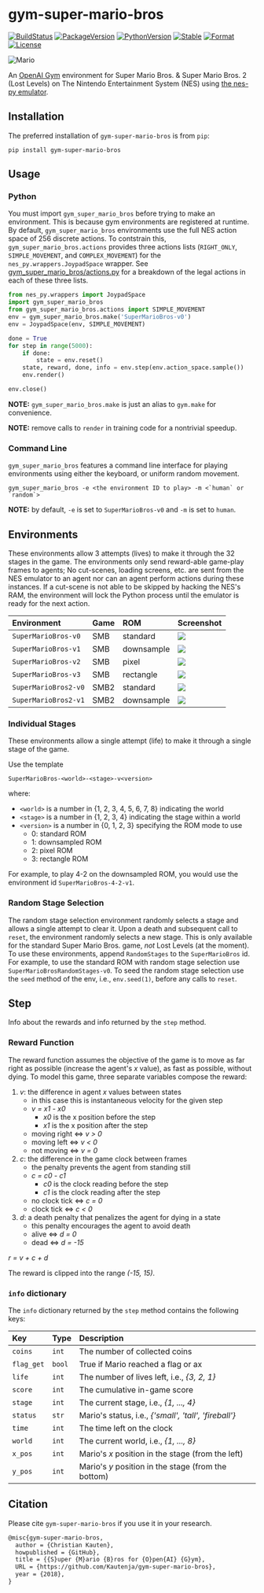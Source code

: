 # gym-super-mario-bros

[![BuildStatus][build-status]][ci-server]
[![PackageVersion][pypi-version]][pypi-home]
[![PythonVersion][python-version]][python-home]
[![Stable][pypi-status]][pypi-home]
[![Format][pypi-format]][pypi-home]
[![License][pypi-license]](LICENSE)

[build-status]: https://app.travis-ci.com/Kautenja/gym-super-mario-bros.svg?branch=master
[ci-server]: https://app.travis-ci.com/Kautenja/gym-super-mario-bros
[pypi-version]: https://badge.fury.io/py/gym-super-mario-bros.svg
[pypi-license]: https://img.shields.io/pypi/l/gym-super-mario-bros.svg
[pypi-status]: https://img.shields.io/pypi/status/gym-super-mario-bros.svg
[pypi-format]: https://img.shields.io/pypi/format/gym-super-mario-bros.svg
[pypi-home]: https://badge.fury.io/py/gym-super-mario-bros
[python-version]: https://img.shields.io/pypi/pyversions/gym-super-mario-bros.svg
[python-home]: https://python.org

![Mario](https://user-images.githubusercontent.com/2184469/40949613-7542733a-6834-11e8-895b-ce1cc3af9dbb.gif)

An [OpenAI Gym](https://github.com/openai/gym) environment for
Super Mario Bros. & Super Mario Bros. 2 (Lost Levels) on The Nintendo
Entertainment System (NES) using
[the nes-py emulator](https://github.com/Kautenja/nes-py).

## Installation

The preferred installation of `gym-super-mario-bros` is from `pip`:

```shell
pip install gym-super-mario-bros
```

## Usage

### Python

You must import `gym_super_mario_bros` before trying to make an environment.
This is because gym environments are registered at runtime. By default,
`gym_super_mario_bros` environments use the full NES action space of 256
discrete actions. To contstrain this, `gym_super_mario_bros.actions` provides
three actions lists (`RIGHT_ONLY`, `SIMPLE_MOVEMENT`, and `COMPLEX_MOVEMENT`)
for the `nes_py.wrappers.JoypadSpace` wrapper. See
[gym_super_mario_bros/actions.py](https://github.com/Kautenja/gym-super-mario-bros/blob/master/gym_super_mario_bros/actions.py) for a
breakdown of the legal actions in each of these three lists.

```python
from nes_py.wrappers import JoypadSpace
import gym_super_mario_bros
from gym_super_mario_bros.actions import SIMPLE_MOVEMENT
env = gym_super_mario_bros.make('SuperMarioBros-v0')
env = JoypadSpace(env, SIMPLE_MOVEMENT)

done = True
for step in range(5000):
    if done:
        state = env.reset()
    state, reward, done, info = env.step(env.action_space.sample())
    env.render()

env.close()
```

**NOTE:** `gym_super_mario_bros.make` is just an alias to `gym.make` for
convenience.

**NOTE:** remove calls to `render` in training code for a nontrivial
speedup.

### Command Line

`gym_super_mario_bros` features a command line interface for playing
environments using either the keyboard, or uniform random movement.

```shell
gym_super_mario_bros -e <the environment ID to play> -m <`human` or `random`>
```

**NOTE:** by default, `-e` is set to `SuperMarioBros-v0` and `-m` is set to
`human`.

## Environments

These environments allow 3 attempts (lives) to make it through the 32 stages
in the game. The environments only send reward-able game-play frames to
agents; No cut-scenes, loading screens, etc. are sent from the NES emulator
to an agent nor can an agent perform actions during these instances. If a
cut-scene is not able to be skipped by hacking the NES's RAM, the environment
will lock the Python process until the emulator is ready for the next action.

| Environment                     | Game | ROM           | Screenshot |
|:--------------------------------|:-----|:--------------|:-----------|
| `SuperMarioBros-v0`             | SMB  | standard      | ![][v0]    |
| `SuperMarioBros-v1`             | SMB  | downsample    | ![][v1]    |
| `SuperMarioBros-v2`             | SMB  | pixel         | ![][v2]    |
| `SuperMarioBros-v3`             | SMB  | rectangle     | ![][v3]    |
| `SuperMarioBros2-v0`            | SMB2 | standard      | ![][2-v0]  |
| `SuperMarioBros2-v1`            | SMB2 | downsample    | ![][2-v1]  |

[v0]: https://user-images.githubusercontent.com/2184469/40948820-3d15e5c2-6830-11e8-81d4-ecfaffee0a14.png
[v1]: https://user-images.githubusercontent.com/2184469/40948819-3cff6c48-6830-11e8-8373-8fad1665ac72.png
[v2]: https://user-images.githubusercontent.com/2184469/40948818-3cea09d4-6830-11e8-8efa-8f34d8b05b11.png
[v3]: https://user-images.githubusercontent.com/2184469/40948817-3cd6600a-6830-11e8-8abb-9cee6a31d377.png
[2-v0]: https://user-images.githubusercontent.com/2184469/40948822-3d3b8412-6830-11e8-860b-af3802f5373f.png
[2-v1]: https://user-images.githubusercontent.com/2184469/40948821-3d2d61a2-6830-11e8-8789-a92e750aa9a8.png

### Individual Stages

These environments allow a single attempt (life) to make it through a single
stage of the game.

Use the template

    SuperMarioBros-<world>-<stage>-v<version>

where:

-   `<world>` is a number in {1, 2, 3, 4, 5, 6, 7, 8} indicating the world
-   `<stage>` is a number in {1, 2, 3, 4} indicating the stage within a world
-   `<version>` is a number in {0, 1, 2, 3} specifying the ROM mode to use
    - 0: standard ROM
    - 1: downsampled ROM
    - 2: pixel ROM
    - 3: rectangle ROM

For example, to play 4-2 on the downsampled ROM, you would use the environment
id `SuperMarioBros-4-2-v1`.

### Random Stage Selection

The random stage selection environment randomly selects a stage and allows a
single attempt to clear it. Upon a death and subsequent call to `reset`, the
environment randomly selects a new stage.  This is only available for the
standard Super Mario Bros. game, _not_ Lost Levels (at the moment). To use
these environments, append `RandomStages` to the `SuperMarioBros` id. For
example, to use the standard ROM with random stage selection use
`SuperMarioBrosRandomStages-v0`. To seed the random stage selection use the
`seed` method of the env, i.e., `env.seed(1)`, before any calls to `reset`.

## Step

Info about the rewards and info returned by the `step` method.

### Reward Function

The reward function assumes the objective of the game is to move as far right
as possible (increase the agent's _x_ value), as fast as possible, without
dying. To model this game, three separate variables compose the reward:

1.  _v_: the difference in agent _x_ values between states
    -   in this case this is instantaneous velocity for the given step
    -   _v = x1 - x0_
        -   _x0_ is the x position before the step
        -   _x1_ is the x position after the step
    -   moving right ⇔ _v > 0_
    -   moving left ⇔ _v < 0_
    -   not moving ⇔ _v = 0_
2.  _c_: the difference in the game clock between frames
    -   the penalty prevents the agent from standing still
    -   _c = c0 - c1_
        -   _c0_ is the clock reading before the step
        -   _c1_ is the clock reading after the step
    -   no clock tick ⇔ _c = 0_
    -   clock tick ⇔ _c < 0_
3.  _d_: a death penalty that penalizes the agent for dying in a state
    -   this penalty encourages the agent to avoid death
    -   alive ⇔ _d = 0_
    -   dead ⇔ _d = -15_

_r = v + c + d_

The reward is clipped into the range _(-15, 15)_.

### `info` dictionary

The `info` dictionary returned by the `step` method contains the following
keys:

| Key        | Type   | Description
|:-----------|:-------|:------------------------------------------------------|
| `coins   ` | `int`  | The number of collected coins
| `flag_get` | `bool` | True if Mario reached a flag or ax
| `life`     | `int`  | The number of lives left, i.e., _{3, 2, 1}_
| `score`    | `int`  | The cumulative in-game score
| `stage`    | `int`  | The current stage, i.e., _{1, ..., 4}_
| `status`   | `str`  | Mario's status, i.e., _{'small', 'tall', 'fireball'}_
| `time`     | `int`  | The time left on the clock
| `world`    | `int`  | The current world, i.e., _{1, ..., 8}_
| `x_pos`    | `int`  | Mario's _x_ position in the stage (from the left)
| `y_pos`    | `int`  | Mario's _y_ position in the stage (from the bottom)

## Citation

Please cite `gym-super-mario-bros` if you use it in your research.

```tex
@misc{gym-super-mario-bros,
  author = {Christian Kauten},
  howpublished = {GitHub},
  title = {{S}uper {M}ario {B}ros for {O}pen{AI} {G}ym},
  URL = {https://github.com/Kautenja/gym-super-mario-bros},
  year = {2018},
}
```
